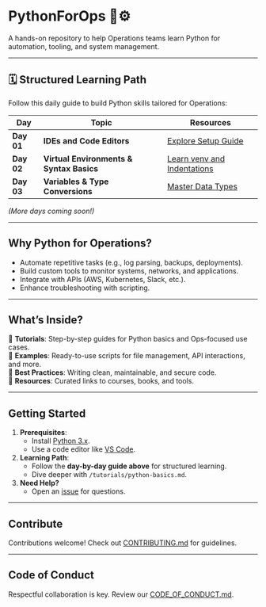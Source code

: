 # PythonForOps 🐍⚙️  
A hands-on repository to help Operations teams learn Python for automation, tooling, and system management.  

---

## 🗓️ Structured Learning Path  
Follow this daily guide to build Python skills tailored for Operations:  

| Day | Topic | Resources |  
|-----|-------|-----------|  
| **Day 01** | **IDEs and Code Editors** | [Explore Setup Guide](https://github.com/kala-techies/PythonForOps/tree/main/Day_01IDEsandCodeEditors) |  
| **Day 02** | **Virtual Environments & Syntax Basics** | [Learn venv and Indentations](https://github.com/kala-techies/PythonForOps/tree/main/Day_02_venv_syntax_indentations) |  
| **Day 03** | **Variables & Type Conversions** | [Master Data Types](https://github.com/kala-techies/PythonForOps/tree/main/Day_03_variables_type_conversions) |  

*(More days coming soon!)*  

---

## Why Python for Operations?  
- Automate repetitive tasks (e.g., log parsing, backups, deployments).  
- Build custom tools to monitor systems, networks, and applications.  
- Integrate with APIs (AWS, Kubernetes, Slack, etc.).  
- Enhance troubleshooting with scripting.  

---

## What’s Inside?  
📂 **Tutorials**: Step-by-step guides for Python basics and Ops-focused use cases.  
📂 **Examples**: Ready-to-use scripts for file management, API interactions, and more.  
📂 **Best Practices**: Writing clean, maintainable, and secure code.  
📂 **Resources**: Curated links to courses, books, and tools.  

---

## Getting Started  
1. **Prerequisites**:  
   - Install [Python 3.x](https://www.python.org/downloads/).  
   - Use a code editor like [VS Code](https://code.visualstudio.com/).  
2. **Learning Path**:  
   - Follow the **day-by-day guide above** for structured learning.  
   - Dive deeper with `/tutorials/python-basics.md`.  
3. **Need Help?**  
   - Open an [issue](https://github.com/kala-techies/PythonForOps/issues) for questions.  

---

## Contribute  
Contributions welcome! Check out [CONTRIBUTING.md](CONTRIBUTING.md) for guidelines.  

---

## Code of Conduct  
Respectful collaboration is key. Review our [CODE_OF_CONDUCT.md](CODE_OF_CONDUCT.md).  
